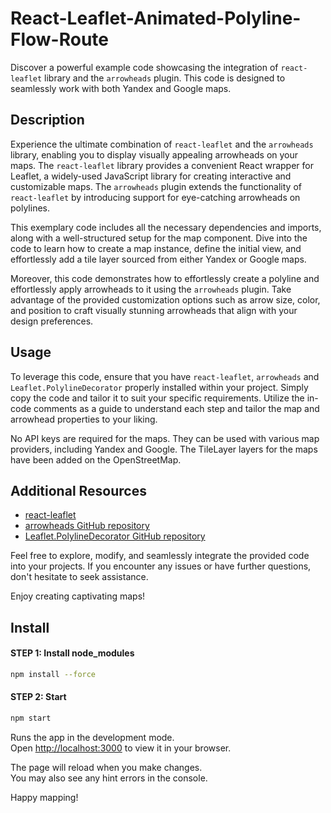# React-Leaflet-Animated-Polyline-Flow-Route
 
Discover a powerful example code showcasing the integration of `react-leaflet` library and the `arrowheads` plugin. This code is designed to seamlessly work with both Yandex and Google maps.

## Description

Experience the ultimate combination of `react-leaflet` and the `arrowheads` library, enabling you to display visually appealing arrowheads on your maps. The `react-leaflet` library provides a convenient React wrapper for Leaflet, a widely-used JavaScript library for creating interactive and customizable maps. The `arrowheads` plugin extends the functionality of `react-leaflet` by introducing support for eye-catching arrowheads on polylines.

This exemplary code includes all the necessary dependencies and imports, along with a well-structured setup for the map component. Dive into the code to learn how to create a map instance, define the initial view, and effortlessly add a tile layer sourced from either Yandex or Google maps.

Moreover, this code demonstrates how to effortlessly create a polyline and effortlessly apply arrowheads to it using the `arrowheads` plugin. Take advantage of the provided customization options such as arrow size, color, and position to craft visually stunning arrowheads that align with your design preferences.

## Usage

To leverage this code, ensure that you have `react-leaflet`, `arrowheads` and `Leaflet.PolylineDecorator` properly installed within your project. Simply copy the code and tailor it to suit your specific requirements. Utilize the in-code comments as a guide to understand each step and tailor the map and arrowhead properties to your liking.

No API keys are required for the maps. They can be used with various map providers, including Yandex and Google. The TileLayer layers for the maps have been added on the OpenStreetMap.

## Additional Resources

- [react-leaflet](https://react-leaflet.js.org/)
- [arrowheads GitHub repository](https://github.com/slutske22/react-leaflet-arrowheads)
- [Leaflet.PolylineDecorator GitHub repository](https://github.com/bbecquet/Leaflet.PolylineDecorator)

Feel free to explore, modify, and seamlessly integrate the provided code into your projects. If you encounter any issues or have further questions, don't hesitate to seek assistance.

Enjoy creating captivating maps!

## Install

#### STEP 1: Install node_modules
```bash
npm install --force
```

#### STEP 2: Start
```bash
npm start
```
Runs the app in the development mode.\
Open [http://localhost:3000](http://localhost:3000) to view it in your browser.

The page will reload when you make changes.\
You may also see any hint errors in the console.

Happy mapping!
